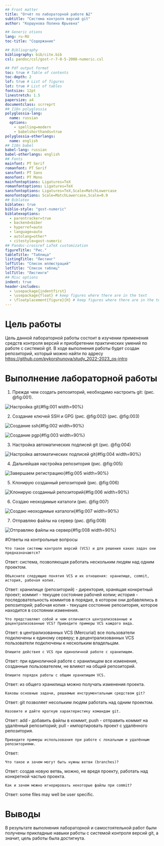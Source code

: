 ```yaml
---
## Front matter
title: "Отчёт по лабораторной работе №2"
subtitle: "Система контроля версий git"
author: "Коршунова Полина Юрьевна"

## Generic otions
lang: ru-RU
toc-title: "Содержание"

## Bibliography
bibliography: bib/cite.bib
csl: pandoc/csl/gost-r-7-0-5-2008-numeric.csl

## Pdf output format
toc: true # Table of contents
toc-depth: 2
lof: true # List of figures
lot: true # List of tables
fontsize: 12pt
linestretch: 1.5
papersize: a4
documentclass: scrreprt
## I18n polyglossia
polyglossia-lang:
  name: russian
  options:
	- spelling=modern
	- babelshorthands=true
polyglossia-otherlangs:
  name: english
## I18n babel
babel-lang: russian
babel-otherlangs: english
## Fonts
mainfont: PT Serif
romanfont: PT Serif
sansfont: PT Sans
monofont: PT Mono
mainfontoptions: Ligatures=TeX
romanfontoptions: Ligatures=TeX
sansfontoptions: Ligatures=TeX,Scale=MatchLowercase
monofontoptions: Scale=MatchLowercase,Scale=0.9
## Biblatex
biblatex: true
biblio-style: "gost-numeric"
biblatexoptions:
  - parentracker=true
  - backend=biber
  - hyperref=auto
  - language=auto
  - autolang=other*
  - citestyle=gost-numeric
## Pandoc-crossref LaTeX customization
figureTitle: "Рис."
tableTitle: "Таблица"
listingTitle: "Листинг"
lofTitle: "Список иллюстраций"
lotTitle: "Список таблиц"
lolTitle: "Листинги"
## Misc options
indent: true
header-includes:
  - \usepackage{indentfirst}
  - \usepackage{float} # keep figures where there are in the text
  - \floatplacement{figure}{H} # keep figures where there are in the text
---
```


# Цель работы

Цель данной лабораторной работы состоит в изучении применения средств контроля версий и приобретении практических умений по работе с системой git. В ходе выполнения работы будет создан репозиторий, который можно найти по адресу https://github.com/pykorshunova/study_2022-2023_os-intro



# Выполнение лабораторной работы

1. Прежде чем создать репозиторий, необходимо настроить git: (рис. @fig:001).

![Настройка git](1.png){#fig:001 width=90%}

2. Создание ключей SSH и GPG (рис. @fig:002) (рис. @fig:003)

![Создание ssh](2.png){#fig:002 width=90%}

![Создание pgp](3.png){#fig:003 width=90%}

3. Настройка автоматических подписей git (рис. @fig:004)

![Настройка автоматических подписей git](4.png){#fig:004 width=90%}

4. Дальнейшая настройка репозитория (рис. @fig:005)

![Завершаем регистрацию](5.png){#fig:005 width=90%}

5. Клонирую созданный репозиторий (рис. @fig:006)

![Клонирую созданный репозиторий](6.png){#fig:006 width=90%}

6. Создаю неоходимые каталоги (рис. @fig:007)

![Создаю неоходимые каталоги](7.png){#fig:007 width=90%}

7. Отправляю файлы на сервер (рис. @fig:008)

![Отправляю файлы на сервер](8.png){#fig:008 width=90%}


#Ответы на контрольные вопросы


    Что такое системы контроля версий (VCS) и для решения каких задач они предназначаются?

Ответ: система, позволяющая работать нескольким людям над одним проектом.

    Объясните следующие понятия VCS и их отношения: хранилище, commit, история, рабочая копия.

Ответ: хранилище (репозиторий) - директория, хранящая конкретный проект; коммит - текущее состояние рабочей копии; история - последовательность коммитов в порядке, в котором они добавлялись в репозиторий; рабочая копия - текущее состояние репозитория, которое находится в состоянии изменения.

    Что представляют собой и чем отличаются централизованные и децентрализованные VCS? Приведите примеры VCS каждого вида.

Ответ: в централизованных VCS (Mercurial) все пользователи подключены к единому серверу; в децентрализованных VCS пользователи подключены к нескольким владельцам.

    Опишите действия с VCS при единоличной работе с хранилищем.

Ответ: при единоличной работе с хранилищем все изменения, созданные пользователем, не влияют на общий репозиторий.

    Опишите порядок работы с общим хранилищем VCS.

Ответ: из общего хранилища можно получать изменения проекта.

    Каковы основные задачи, решаемые инструментальным средством git?

Ответ: git позволяет несольким людям работать над одним проектом.

    Назовите и дайте краткую характеристику командам git.

Ответ: add - добавить файлы в коммит, push - отправить коммит на удалённый репозиторий; pull - импортировать проект с удалённого репозитория.

    Приведите примеры использования при работе с локальным и удалённым репозиториями.

Ответ:

    Что такое и зачем могут быть нужны ветви (branches)?

Ответ: создав новую ветвь, можно, не вредя проекту, работать над конкретной частью проекта.

    Как и зачем можно игнорировать некоторые файлы при commit?

Ответ: some files may well be user specific.


# Выводы

В результате выполнения лабораторной и самостоятельной работ были получены прикладные навыки работы с системой контроля версий git, а значит, цель работы была достигнута.
